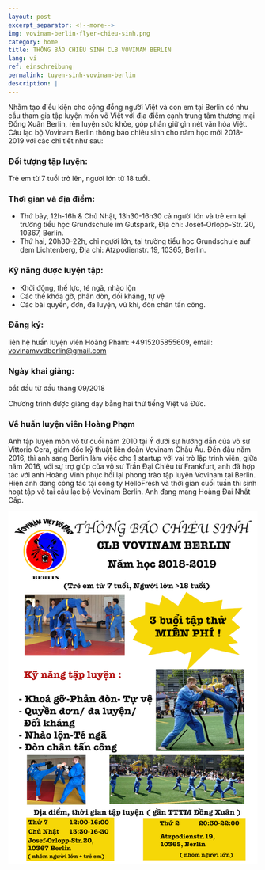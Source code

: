 ```yaml
---
layout: post
excerpt_separator: <!--more-->
img: vovinam-berlin-flyer-chieu-sinh.png
category: home
title: THÔNG BÁO CHIÊU SINH CLB VOVINAM BERLIN
lang: vi
ref: einschreibung
permalink: tuyen-sinh-vovinam-berlin
description: |
---
```



Nhằm tạo điều kiện cho cộng đồng người Việt và con em tại Berlin có nhu cầu tham gia tập luyện môn võ Việt với địa điểm cạnh trung tâm thương mại Đồng Xuân Berlin, rèn luyện sức khỏe, góp phần giữ gìn nét văn hóa Việt. Câu lạc bộ Vovinam Berlin thông báo chiêu sinh cho năm học mới 2018-2019 với các chi tiết như sau:

### Đối tượng tập luyện:

Trẻ em từ 7 tuổi trở lên, người lớn từ 18 tuổi.


### Thời gian và địa điểm:

- Thứ bảy, 12h-16h & Chủ Nhật, 13h30-16h30 cả người lớn và trẻ em tại trường tiểu học Grundschule im Gutspark, Địa chỉ: Josef-Orlopp-Str. 20, 10367, Berlin.
- Thứ hai, 20h30-22h, chỉ người lớn, tại trường tiểu học Grundschule auf dem Lichtenberg, Địa chỉ: Atzpodienstr. 19, 10365, Berlin.


### Kỹ năng được luyện tập:

- Khởi động, thể lực, té ngã, nhào lộn
- Các thế khóa gỡ, phản đòn, đối kháng, tự vệ
- Các bài quyền, đơn, đa luyện, vũ khí, đòn chân tấn công.

<!--more-->


### Đăng ký:

liên hệ huấn luyện viên Hoàng Phạm: +4915205855609, email: vovinamvvdberlin@gmail.com


### Ngày khai giảng:

bắt đầu từ đầu tháng 09/2018


Chương trình được giảng dạy bằng hai thứ tiếng Việt và Đức.


### Về huấn luyện viên Hoàng Phạm

Anh tập luyện môn võ từ cuối năm 2010 tại Ý dưới sự hướng dẫn của võ sư Vittorio Cera, giám đốc kỹ thuật liên đoàn Vovinam Châu Âu. Đến đầu năm 2016, thì anh sang Berlin làm việc cho 1 startup với vai trò lập trình viên, giữa năm 2016, với sự trợ giúp của võ sư Trần Đại Chiêu từ Frankfurt, anh đã hợp tác với anh Hoàng Vinh phục hồi lại phong trào tập luyện Vovinam tại Berlin. Hiện anh đang công tác tại công ty HelloFresh và thời gian cuối tuần thì sinh hoạt tập võ tại câu lạc bộ Vovinam Berlin. Anh đang mang Hoàng Đai Nhất Cấp.


![Tờ rơi chiêu sinh Vovinam Berlin](/img/services/vovinam-berlin-flyer-chieu-sinh.png)
